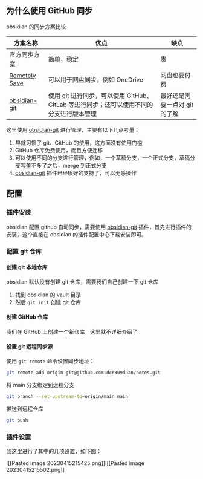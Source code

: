## 为什么使用 GitHub 同步

obsidian 的同步方案比较

| 方案名称                                                 | 优点                                                  | 缺点                          |
| -------------------------------------------------------- | ----------------------------------------------------- | ----------------------------- |
| 官方同步方案                                             | 简单，稳定                                            | 贵                            |
| [Remotely Save](obsidian://show-plugin?id=remotely-save) | 可以用于网盘同步，例如 OneDrive                       | 网盘也要付费                  |
| [obsidian-git](obsidian://show-plugin?id=obsidian-git)   | 使用 git 进行同步，可以使用 GitHub、GitLab 等进行同步；还可以使用不同的分支进行版本管理 | 最好还是需要一点对 git 的了解 |


这里使用 [obsidian-git](obsidian://show-plugin?id=obsidian-git) 进行管理，主要有以下几点考量：

1. 早就习惯了 git、GitHub 的使用，这方面没有使用门槛
2. GitHub 仓库免费使用，而且方便迁移
3. 可以使用不同的分支进行管理，例如，一个草稿分支，一个正式分支，草稿分支写差不多了之后，merge 到正式分支
4.  [obsidian-git](obsidian://show-plugin?id=obsidian-git) 插件已经很好的支持了，可以无感操作

## 配置

### 插件安装

obsidian 配置 github 自动同步，需要使用 [obsidian-git](obsidian://show-plugin?id=obsidian-git) 插件，首先进行插件的安装，这个直接在 obsidian 的插件配置中心下载安装即可。

### 配置 git 仓库

#### 创建 git 本地仓库

obsidian 默认没有创建 git 仓库，需要我们自己创建一下 git 仓库

1. 找到 obsidian 的 vault 目录
2. 然后 `git init` 创建 git 仓库

#### 创建 GitHub 仓库

我们在 GitHub 上创建一个新仓库，这里就不详细介绍了

#### 设置 git 远程同步源

使用 `git remote` 命令设置同步地址：

```zsh
git remote add origin git@github.com:dcr309duan/notes.git
```

将 main 分支绑定到远程分支

```zsh
git branch --set-upstream-to=origin/main main
```

推送到远程仓库

```zsh
git push
```

### 插件设置

我这里进行了其中的几项设置，如下图：

![[Pasted image 20230415215425.png]]![[Pasted image 20230415215502.png]]